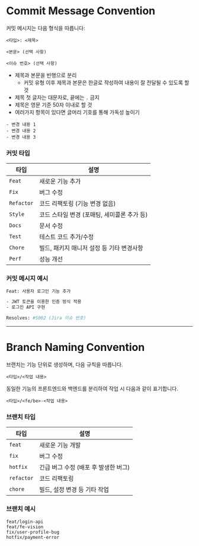 # Commit Message Convention

커밋 메시지는 다음 형식을 따릅니다:

```
<타입>: <제목>

<본문> (선택 사항)

<이슈 번호> (선택 사항)
```

- 제목과 본문을 빈행으로 분리
  - 커밋 유형 이후 제목과 본문은 한글로 작성하여 내용이 잘 전달될 수 있도록 할 것
- 제목 첫 글자는 대문자로, 끝에는 `.` 금지
- 제목은 영문 기준 50자 이내로 할 것
- 여러가지 항목이 있다면 글머리 기호를 통해 가독성 높이기

```
- 변경 내용 1
- 변경 내용 2
- 변경 내용 3
```

### 커밋 타입
| 타입 | 설명 |
|------|------|
| `Feat` | 새로운 기능 추가 |
| `Fix` | 버그 수정 |
| `Refactor` | 코드 리팩토링 (기능 변경 없음) |
| `Style` | 코드 스타일 변경 (포매팅, 세미콜론 추가 등) |
| `Docs` | 문서 수정 |
| `Test` | 테스트 코드 추가/수정 |
| `Chore` | 빌드, 패키지 매니저 설정 등 기타 변경사항 |
| `Perf` | 성능 개선 |

### 커밋 메시지 예시
```bash
Feat: 사용자 로그인 기능 추가

- JWT 토큰을 이용한 인증 방식 적용
- 로그인 API 구현

Resolves: #S002 (Jira 이슈 번호)
```

---

# Branch Naming Convention

브랜치는 기능 단위로 생성하며, 다음 규칙을 따릅니다.

```
<타입>/<작업 내용>
```

동일한 기능의 프론트엔드와 백엔드를 분리하여 작업 시 다음과 같이 표기합니다.

```
<타입>/<fe/be>-<작업 내용>
```

### 브랜치 타입
| 타입 | 설명 |
|------|------|
| `feat` | 새로운 기능 개발 |
| `fix` | 버그 수정 |
| `hotfix` | 긴급 버그 수정 (배포 후 발생한 버그) |
| `refactor` | 코드 리팩토링 |
| `chore` | 빌드, 설정 변경 등 기타 작업 |

### 브랜치 예시
```
feat/login-api
feat/fe-vision
fix/user-profile-bug
hotfix/payment-error
```